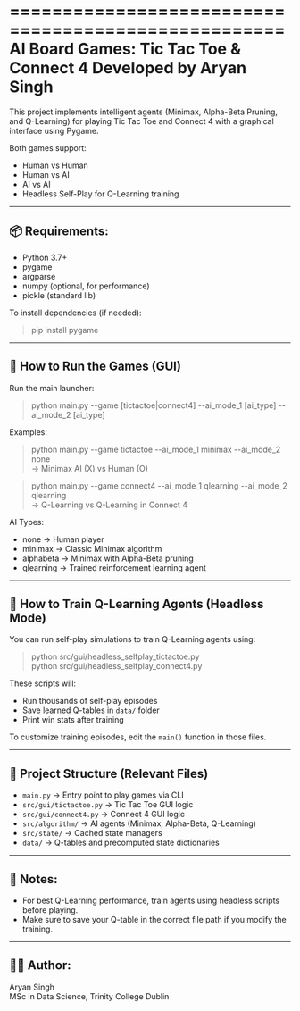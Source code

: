====================================================
           AI Board Games: Tic Tac Toe & Connect 4
                  Developed by Aryan Singh
====================================================

This project implements intelligent agents (Minimax, Alpha-Beta Pruning, and Q-Learning)
for playing Tic Tac Toe and Connect 4 with a graphical interface using Pygame.

Both games support:
- Human vs Human
- Human vs AI
- AI vs AI
- Headless Self-Play for Q-Learning training

----------------------------------------------------
📦 Requirements:
----------------------------------------------------
- Python 3.7+
- pygame
- argparse
- numpy (optional, for performance)
- pickle (standard lib)

To install dependencies (if needed):
> pip install pygame

----------------------------------------------------
🚀 How to Run the Games (GUI)
----------------------------------------------------
Run the main launcher:

> python main.py --game [tictactoe|connect4] --ai_mode_1 [ai_type] --ai_mode_2 [ai_type]

Examples:
> python main.py --game tictactoe --ai_mode_1 minimax --ai_mode_2 none  
  → Minimax AI (X) vs Human (O)

> python main.py --game connect4 --ai_mode_1 qlearning --ai_mode_2 qlearning  
  → Q-Learning vs Q-Learning in Connect 4

AI Types:
- none       → Human player
- minimax    → Classic Minimax algorithm
- alphabeta  → Minimax with Alpha-Beta pruning
- qlearning  → Trained reinforcement learning agent

----------------------------------------------------
🧠 How to Train Q-Learning Agents (Headless Mode)
----------------------------------------------------
You can run self-play simulations to train Q-Learning agents using:

> python src/gui/headless_selfplay_tictactoe.py  
> python src/gui/headless_selfplay_connect4.py

These scripts will:
- Run thousands of self-play episodes
- Save learned Q-tables in `data/` folder
- Print win stats after training

To customize training episodes, edit the `main()` function in those files.

----------------------------------------------------
📁 Project Structure (Relevant Files)
----------------------------------------------------
- `main.py` → Entry point to play games via CLI
- `src/gui/tictactoe.py` → Tic Tac Toe GUI logic
- `src/gui/connect4.py` → Connect 4 GUI logic
- `src/algorithm/` → AI agents (Minimax, Alpha-Beta, Q-Learning)
- `src/state/` → Cached state managers
- `data/` → Q-tables and precomputed state dictionaries

----------------------------------------------------
📌 Notes:
----------------------------------------------------
- For best Q-Learning performance, train agents using headless scripts before playing.
- Make sure to save your Q-table in the correct file path if you modify the training.

----------------------------------------------------
🧑‍💻 Author:
----------------------------------------------------
Aryan Singh  
MSc in Data Science, Trinity College Dublin
